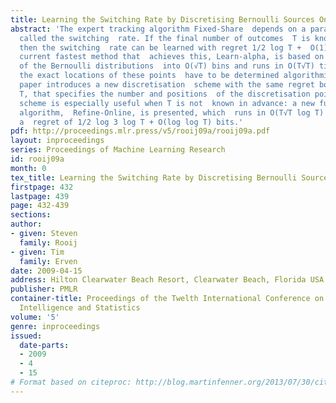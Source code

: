 ```yaml
---
title: Learning the Switching Rate by Discretising Bernoulli Sources Online
abstract: 'The expert tracking algorithm Fixed-Share  depends on a parameter alpha,
  called the switching  rate. If the final number of outcomes  T is known in advance,
  then the switching  rate can be learned with regret 1/2 log T +  O(1) bits. The
  current fastest method that  achieves this, Learn-alpha, is based on optimal  discretisation
  of the Bernoulli distributions  into O(√T) bins and runs in O(T√T) time;  however
  the exact locations of these points  have to be determined algorithmically.    This
  paper introduces a new discretisation  scheme with the same regret bound for  known
  T, that specifies the number and positions  of the discretisation points explicitly.  The
  scheme is especially useful when T is not  known in advance: a new fully on-line
  algorithm,  Refine-Online, is presented, which  runs in O(T√T log T) time and achieves
  a  regret of 1/2 log 3 log T + O(log log T) bits.'
pdf: http://proceedings.mlr.press/v5/rooij09a/rooij09a.pdf
layout: inproceedings
series: Proceedings of Machine Learning Research
id: rooij09a
month: 0
tex_title: Learning the Switching Rate by Discretising Bernoulli Sources Online
firstpage: 432
lastpage: 439
page: 432-439
sections: 
author:
- given: Steven
  family: Rooij
- given: Tim
  family: Erven
date: 2009-04-15
address: Hilton Clearwater Beach Resort, Clearwater Beach, Florida USA
publisher: PMLR
container-title: Proceedings of the Twelth International Conference on Artificial
  Intelligence and Statistics
volume: '5'
genre: inproceedings
issued:
  date-parts:
  - 2009
  - 4
  - 15
# Format based on citeproc: http://blog.martinfenner.org/2013/07/30/citeproc-yaml-for-bibliographies/
---
```

